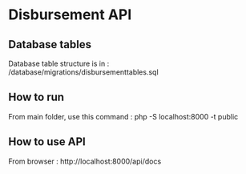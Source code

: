 # Disbursement API

## Database tables
Database table structure is in : /database/migrations/disbursementtables.sql

## How to run
From main folder, use this command : php -S localhost:8000 -t public


## How to use API 
From browser : http://localhost:8000/api/docs




